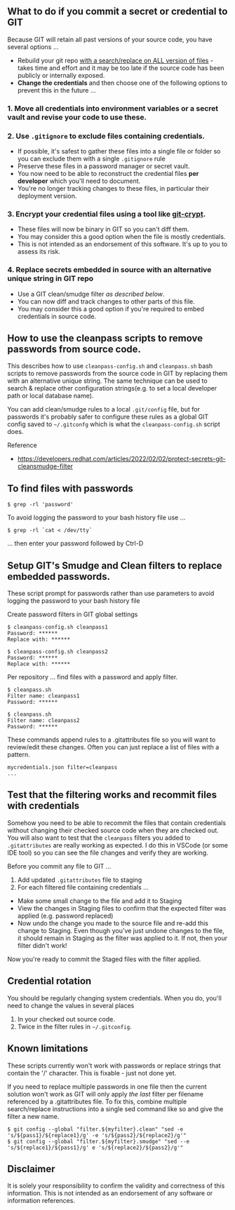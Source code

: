 ## What to do if you commit a secret or credential to GIT

Because GIT will retain all past versions of your source code, you have several options ...
- Rebuild your git repo [with a search/replace on ALL version of files](https://stackoverflow.com/questions/46950829/how-to-replace-a-string-in-whole-git-history) - takes time and effort and it may be too late if the source code has been publicly or internally exposed.
- **Change the credentials** and then choose one of the following options to prevent this in the future ... 

### 1. Move all credentials into environment variables or a secret vault and revise your code to use these.

### 2. Use `.gitignore` to exclude files containing credentials. 
  - If possible, it's safest to gather these files into a single file or folder so you can exclude them with a single `.gitignore` rule
  - Preserve these files in a password manager or secret vault.
  - You now need to be able to reconstruct the credential files **per developer** which you'll need to document.
  - You're no longer tracking changes to these files, in particular their deployment version. 

### 3. Encrypt your credential files using a tool like [git-crypt](https://github.com/AGWA/git-crypt). 
  - These files will now be binary in GIT so you can't diff them. 
  - You may consider this a good option when the file is mostly credentials. 
  - This is not intended as an endorsement of this software. It's up to you to assess its risk.

### 4. Replace secrets embedded in source with an alternative unique string in GIT repo
  - Use a GIT clean/smudge filter _as described below_. 
  - You can now diff and track changes to other parts of this file. 
  - You may consider this a good option if you're required to embed credentials in source code.

## How to use the cleanpass scripts to remove passwords from source code.

This describes how to use `cleanpass-config.sh` and `cleanpass.sh` bash scripts to remove passwords from the source code in GIT by replacing them with an alternative unique string.  The same technique can be used to search & replace other configuration strings(e.g. to set a local developer path or local database name). 

You can add clean/smudge rules to a local `.git/config` file, but for passwords it's probably safer to configure these
rules as a global GIT config saved to `~/.gitconfg` which is what the `cleanpass-config.sh` script does.

Reference
- https://developers.redhat.com/articles/2022/02/02/protect-secrets-git-cleansmudge-filter

## To find files with passwords

    $ grep -rl 'password'

To avoid logging the password to your bash history file use ...

    $ grep -rl `cat < /dev/tty`

... then enter your password followed by Ctrl-D

## Setup GIT's Smudge and Clean filters to replace embedded passwords.

These script prompt for passwords rather than use parameters to avoid logging the password to your bash history file

Create password filters in GIT global settings

    $ cleanpass-config.sh cleanpass1
    Password: ******
    Replace with: ******

    $ cleanpass-config.sh cleanpass2
    Password: ******
    Replace with: ******

Per repository ... find files with a password and apply filter.

    $ cleanpass.sh 
    Filter name: cleanpass1
    Password: ******

    $ cleanpass.sh 
    Filter name: cleanpass2
    Password: ******

These commands append rules to a .gitattributes file so you will want to review/edit these changes.
Often you can just replace a list of files with a pattern.

```
mycredentials.json filter=cleanpass
...
```

## Test that the filtering works and recommit files with credentials

Somehow you need to be able to recommit the files that contain credentials without changing their checked source code when they are checked out. You will also want to test that the `cleanpass` filters you added to `.gitattributes` are really working as expected.  I do this in VSCode (or some IDE tool) so you can see the file changes and verify they are working.

Before you commit any file to GIT ...

1. Add updated `.gitattributes` file to staging 
2. For each filtered file containing credentials ...
  - Make some small change to the file and add it to Staging
  - View the changes in Staging files to confirm that the expected filter was applied (e.g. password replaced)
  - Now undo the change you made to the source file and re-add this change to Staging. Even though you've just undone changes to the file, it should remain in Staging as the filter was applied to it. If not, then your filter didn't work!

Now you're ready to commit the Staged files with the filter applied.

## Credential rotation

You should be regularly changing system credentials. 
When you do, you'll need to change the values in several places 
1.  In your checked out source code.
2.  Twice in the filter rules in `~/.gitconfig`.

## Known limitations

These scripts currently won't work with passwords or replace strings that contain the '/' character. This is fixable - just not done yet.

If you need to replace multiple passwords in one file then the current solution won't work as GIT will only apply *the last* filter per filename referenced by a .gitattributes file.  To fix this, combine multiple search/replace instructions into a single sed command like so and give the filter a new name.

    $ git config --global "filter.${myfilter}.clean" "sed -e 's/${pass1}/${replace1}/g' -e 's/${pass2}/${replace2}/g'"
    $ git config --global "filter.${myfilter}.smudge" "sed --e 's/${replace1}/${pass1}/g' e 's/${replace2}/${pass2}/g'"

## Disclaimer

It is solely your responsibility to confirm the validity and correctness of this information.  This is not intended as an endorsement of any software or information references. 
